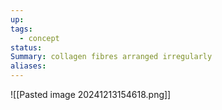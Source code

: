 ```yaml
---
up: 
tags:
  - concept
status: 
Summary: collagen fibres arranged irregularly
aliases:
---
```

![[Pasted image 20241213154618.png]]
